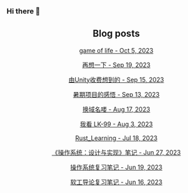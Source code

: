 ### Hi there 👋

<!--
**EuDs63/EuDs63** is a ✨ _special_ ✨ repository because its `README.md` (this file) appears on your GitHub profile.

Here are some ideas to get you started:

- 🔭 I’m currently working on ...
- 🌱 I’m currently learning ...
- 👯 I’m looking to collaborate on ...
- 🤔 I’m looking for help with ...
- 💬 Ask me about ...
- 📫 How to reach me: ...
- 😄 Pronouns: ...
- ⚡ Fun fact: ...
-->

<h2 align="center">Blog posts</h2>
<!-- BLOG-POST-LIST:START --><p align="center"><a href= http://euds63.github.io/2023/game-of-life/ > game of life - Oct 5, 2023 </a></p><p align="center"><a href= http://euds63.github.io/2023/one-more-think/ > 再想一下 - Sep 19, 2023 </a></p><p align="center"><a href= http://euds63.github.io/2023/reason-for-boycott-Unity/ > 由Unity收费想到的 - Sep 15, 2023 </a></p><p align="center"><a href= http://euds63.github.io/2023/Enlightenment-of-summer-project/ > 暑期项目的感悟 - Sep 13, 2023 </a></p><p align="center"><a href= http://euds63.github.io/2023/change-domain-name/ > 换域名喽 - Aug 17, 2023 </a></p><p align="center"><a href= http://euds63.github.io/2023/my-opinion-about-LK-99/ > 我看 LK-99 - Aug 3, 2023 </a></p><p align="center"><a href= http://euds63.github.io/2023/rust-learning/ > Rust_Learning - Jul 18, 2023 </a></p><p align="center"><a href= http://euds63.github.io/2023/learn-os-vias-jyy/ > 《操作系统：设计与实现》笔记 - Jun 27, 2023 </a></p><p align="center"><a href= http://euds63.github.io/2023/learn-os/ > 操作系统复习笔记 - Jun 19, 2023 </a></p><p align="center"><a href= http://euds63.github.io/2023/learn-introdue-to-se/ > 软工导论复习笔记 - Jun 16, 2023 </a></p><!-- BLOG-POST-LIST:END -->
